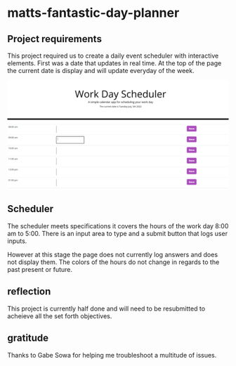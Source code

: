 # matts-fantastic-day-planner

## Project requirements

This project required us to create a daily event scheduler with interactive elements. First was a date that updates in real time. At the top of the page the  current date is display and will update everyday of the week.

![webpage](./assets/screenshots/frontpage.PNG)

## Scheduler

The scheduler meets specifications it covers the hours of the work day 8:00 am to 5:00. There is an input area to type and a submit button that logs user inputs.

However at this stage the page does not currently log answers and does not display them. The colors of the hours do not change in regards to the past present or future.

## reflection

This project is currently half done and will need to be resubmitted to acheieve all the set forth objectives. 

## gratitude

Thanks to Gabe Sowa for helping me troubleshoot a multitude of issues. 